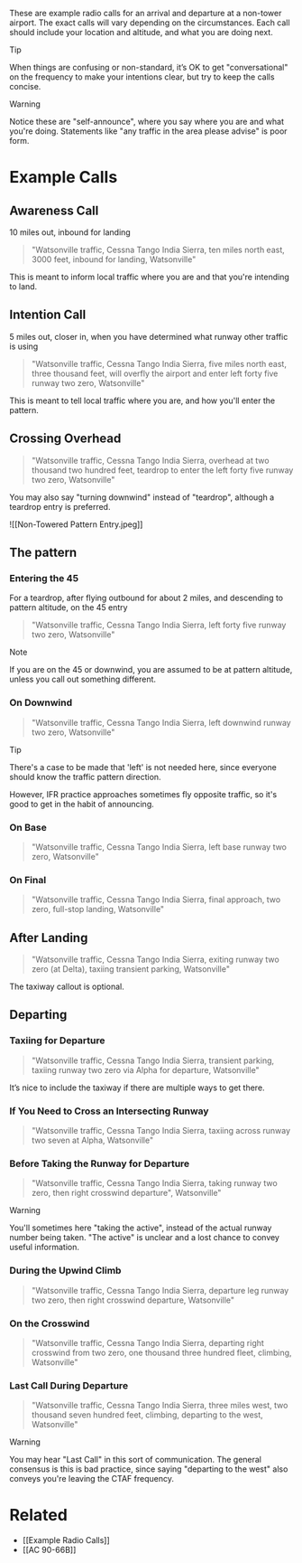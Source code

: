 These are example radio calls for an arrival and departure at a non-tower airport. The exact calls will vary depending on the circumstances. Each call should include your location and altitude, and what you are doing next.

>[!tip]
> When things are confusing or non-standard, it’s OK to get "conversational" on the frequency to make your intentions clear, but try to keep the calls concise.

> [!warning]
> Notice these are "self-announce", where you say where you are and what you're doing. Statements like "any traffic in the area please advise" is poor form.

# Example Calls

## Awareness Call

10 miles out, inbound for landing

> <span class="comm-text">"Watsonville traffic, Cessna Tango India Sierra, ten miles north east, 3000 feet, inbound for landing, Watsonville"</span>

This is meant to inform local traffic where you are and that you're intending to land.

## Intention Call
5 miles out, closer in, when you have determined what runway other traffic is using

> <span class="comm-text">"Watsonville traffic, Cessna Tango India Sierra, five miles north east, three thousand feet, will overfly the airport and enter left forty five runway two zero, Watsonville"</span>

This is meant to tell local traffic where you are, and how you'll enter the pattern.

## Crossing Overhead
> <span class="comm-text">"Watsonville traffic, Cessna Tango India Sierra, overhead at two thousand two hundred feet, teardrop to enter the left forty five runway two zero, Watsonville"</span>

You may also say "turning downwind" instead of "teardrop", although a teardrop entry is preferred.

![[Non-Towered Pattern Entry.jpeg]]

## The pattern

### Entering the 45
For a teardrop, after flying outbound for about 2 miles, and descending to pattern altitude, on the 45 entry

> <span class="comm-text">"Watsonville traffic, Cessna Tango India Sierra, left forty five runway two zero, Watsonville"</span>

> [!note]
> If you are on the 45 or downwind, you are assumed to be at pattern altitude, unless you call out something different.

### On Downwind
> <span class="comm-text">"Watsonville traffic, Cessna Tango India Sierra, left downwind runway two zero, Watsonville"</span>

>[!tip]
> There's a case to be made that 'left' is not needed here, since everyone should know the traffic pattern direction.
> 
> However, IFR practice approaches sometimes fly opposite traffic, so it's good to get in the habit of announcing.

### On Base
> <span class="comm-text">"Watsonville traffic, Cessna Tango India Sierra, left base runway two zero, Watsonville"</span>

### On Final
> <span class="comm-text">"Watsonville traffic, Cessna Tango India Sierra, final approach, two zero, full-stop landing, Watsonville"</span>

## After Landing
> <span class="comm-text">"Watsonville traffic, Cessna Tango India Sierra, exiting runway two zero (at Delta), taxiing transient parking, Watsonville"</span>

The taxiway callout is optional.

## Departing
### Taxiing for Departure
> <span class="comm-text">"Watsonville traffic, Cessna Tango India Sierra, transient parking, taxiing runway two zero via Alpha for departure, Watsonville"</span>

It’s nice to include the taxiway if there are multiple ways to get there.

### If You Need to Cross an Intersecting Runway
> <span class="comm-text">"Watsonville traffic, Cessna Tango India Sierra, taxiing across runway two seven at Alpha, Watsonville"</span>

### Before Taking the Runway for Departure
> <span class="comm-text">"Watsonville traffic, Cessna Tango India Sierra, taking runway two zero, then right crosswind departure", Watsonville"</span>

> [!warning]
> You'll sometimes here "taking the active", instead of the actual runway number being taken. "The active" is unclear and a lost chance to convey useful information.

### During the Upwind Climb
> <span class="comm-text">"Watsonville traffic, Cessna Tango India Sierra, departure leg runway two zero, then right crosswind departure, Watsonville"</span>

### On the Crosswind
> <span class="comm-text">"Watsonville traffic, Cessna Tango India Sierra, departing right crosswind from two zero, one thousand three hundred fleet, climbing, Watsonville"</span>

### Last Call During Departure
> <span class="comm-text">"Watsonville traffic, Cessna Tango India Sierra, three miles west, two thousand seven hundred feet, climbing, departing to the west, Watsonville"</span>

> [!warning]
> You may hear "Last Call" in this sort of communication. The general consensus is this is bad practice, since saying "departing to the west" also conveys you're leaving the CTAF frequency.

# Related
- [[Example Radio Calls]]
- [[AC 90-66B]]